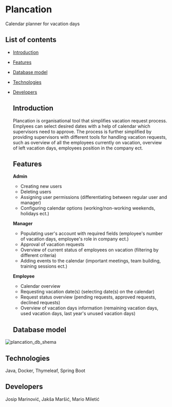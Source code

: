 # Plancation
Calendar planner for vacation days

## List of contents
- [Introduction](https://github.com/OSS-Java-Seminar-2023/Plancation#introduction)
- [Features](https://github.com/OSS-Java-Seminar-2023/Plancation#features)
- [Database model](https://github.com/OSS-Java-Seminar-2023/Plancation#database-model)
- [Technologies](https://github.com/OSS-Java-Seminar-2023/Plancation#technologies)
- [Developers](https://github.com/OSS-Java-Seminar-2023/Plancation#developers)

  ## Introduction
  Plancation is organisational tool that simplifies vacation request process. Emplyees can select desired dates with a help of calendar which supervisors     need to approve. The process is further simplified by providing supervisors with different tools for handling vacation requests, such as overview of        all the employees currently on vacation, overview of left vacation days, employees position in the company ect.

  ## Features
  **Admin**
    - Creating new users
    - Deleting users
    - Assigning user permissions (differentiating between regular user and manager)
    - Configuring calendar options (working/non-working weekends, holidays ect.)

  **Manager**
    - Populating user's account with required fields (employee's number of vacation days, employee's role in company ect.)
    - Approval of vacation requests
    - Overview of current status of employees on vacation (filtering by different criteria)
    - Adding events to the calendar (important meetings, team building, training sessions ect.)

  **Employee**
    - Calendar overview
    - Requesting vacation date(s) (selecting date(s) on the calendar)
    - Request status overview (pending requests, approved requests, declined requests)
    - Overview of vacation days information (remaining vacation days, used vacation days, last year's unused vacation days)

  ## Database model

![plancation_db_shema](https://github.com/OSS-Java-Seminar-2023/Plancation/assets/92264175/1ed35013-de06-485a-98b6-a94776de7c1a)




  ## Technologies
  Java, Docker, Thymeleaf, Spring Boot

  ## Developers
  Josip Marinović, Jakša Maršić, Mario Miletić

